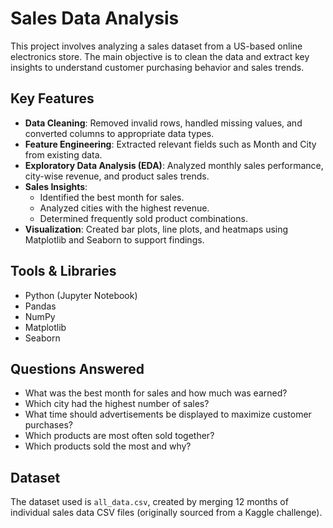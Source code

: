 # Sales Data Analysis

This project involves analyzing a sales dataset from a US-based online electronics store. The main objective is to clean the data and extract key insights to understand customer purchasing behavior and sales trends.

## Key Features

- **Data Cleaning**: Removed invalid rows, handled missing values, and converted columns to appropriate data types.
- **Feature Engineering**: Extracted relevant fields such as Month and City from existing data.
- **Exploratory Data Analysis (EDA)**: Analyzed monthly sales performance, city-wise revenue, and product sales trends.
- **Sales Insights**:
  - Identified the best month for sales.
  - Analyzed cities with the highest revenue.
  - Determined frequently sold product combinations.
- **Visualization**: Created bar plots, line plots, and heatmaps using Matplotlib and Seaborn to support findings.

## Tools & Libraries

- Python (Jupyter Notebook)
- Pandas
- NumPy
- Matplotlib
- Seaborn

## Questions Answered

- What was the best month for sales and how much was earned?
- Which city had the highest number of sales?
- What time should advertisements be displayed to maximize customer purchases?
- Which products are most often sold together?
- Which products sold the most and why?

## Dataset

The dataset used is `all_data.csv`, created by merging 12 months of individual sales data CSV files (originally sourced from a Kaggle challenge).

